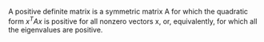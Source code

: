 A positive definite matrix is a symmetric matrix A for which the
quadratic form $x^{T}Ax$ is positive for all nonzero vectors x, or,
equivalently, for which all the eigenvalues are positive.
